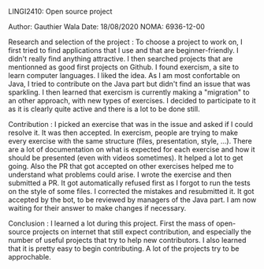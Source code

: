 LINGI2410: Open source project

Author: Gauthier Wala
Date: 18/08/2020
NOMA: 6936-12-00

Research and selection of the project :
To choose a project to work on, I first tried to find applications that I use and that are beginner-friendly. I didn't really find anything attractive.
I then searched projects that are mentionned as good first projects on Github. I found exercism, a site to learn computer languages. I liked the idea. As I am most confortable on Java, I tried to contribute on the Java part but didn't find an issue that was sparkling. 
I then learned that exercism is currently making a "migration" to an other approach, with new types of exercises. I decided to participate to it as it is clearly quite active and there is a lot to be done still.

Contribution :
I picked an exercise that was in the issue and asked if I could resolve it. It was then accepted.
In exercism, people are trying to make every exercise with the same structure (files, presentation, style, ...). There are a lot of documentation on what is expected for each exercise and how it should be presented (even with videos sometimes). It helped a lot to get going. Also the PR that got accepted on other exercises helped me to understand what problems could arise.
I wrote the exercise and then submitted a PR. It got automatically refused first as I forgot to run the tests on the style of some files. I corrected the mistakes and resubmitted it. It got accepted by the bot, to be reviewed by managers of the Java part.
I am now waiting for their answer to make changes if necessary.


Conclusion : 
I learned a lot during this project. First the mass of open-source projects on internet that still expect contribution, and especially the number of useful projects that try to help new contributors.
I also learned that it is pretty easy to begin contributing. A lot of the projects try to be approchable.
